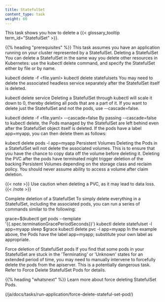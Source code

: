 ```yaml
---
title: StatefulSet
content_type: task
weight: 60
---
```


<!-- overview -->

This task shows you how to delete a {{< glossary_tooltip term_id="StatefulSet" >}}.

{{% heading "prerequisites" %}}
This task assumes you have an application running on your cluster represented by a StatefulSet.
Deleting a StatefulSet
You can delete a StatefulSet in the same way you delete other resources in Kubernetes: use the kubectl delete command, and specify the StatefulSet either by file or by name.

kubectl delete -f <file.yaml>
kubectl delete statefulsets <statefulset-name>
You may need to delete the associated headless service separately after the StatefulSet itself is deleted.

kubectl delete service <service-name>
Deleting a StatefulSet through kubectl will scale it down to 0, thereby deleting all pods that are a part of it. If you want to delete just the StatefulSet and not the pods, use --cascade=false.

kubectl delete -f <file.yaml> --cascade=false
By passing --cascade=false to kubectl delete, the Pods managed by the StatefulSet are left behind even after the StatefulSet object itself is deleted. If the pods have a label app=myapp, you can then delete them as follows:

kubectl delete pods -l app=myapp
Persistent Volumes
Deleting the Pods in a StatefulSet will not delete the associated volumes. This is to ensure that you have the chance to copy data off the volume before deleting it. Deleting the PVC after the pods have terminated might trigger deletion of the backing Persistent Volumes depending on the storage class and reclaim policy. You should never assume ability to access a volume after claim deletion.

{{< note >}} Use caution when deleting a PVC, as it may lead to data loss. {{< /note >}}

Complete deletion of a StatefulSet
To simply delete everything in a StatefulSet, including the associated pods, you can run a series of commands similar to the following:

grace=$(kubectl get pods <stateful-set-pod> --template '{{.spec.terminationGracePeriodSeconds}}')
kubectl delete statefulset -l app=myapp
sleep $grace
kubectl delete pvc -l app=myapp
In the example above, the Pods have the label app=myapp; substitute your own label as appropriate.

Force deletion of StatefulSet pods
If you find that some pods in your StatefulSet are stuck in the 'Terminating' or 'Unknown' states for an extended period of time, you may need to manually intervene to forcefully delete the pods from the apiserver. This is a potentially dangerous task. Refer to Force Delete StatefulSet Pods for details.

{{% heading "whatsnext" %}}
Learn more about force deleting StatefulSet Pods.

(/ja/docs/tasks/run-application/force-delete-stateful-set-pod/)




